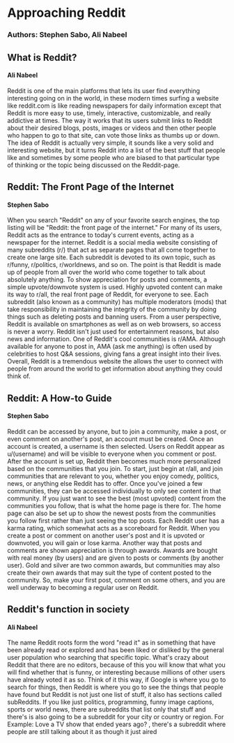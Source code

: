 # Approaching Reddit
### Authors: Stephen Sabo, Ali Nabeel

## **What is Reddit?**
#### Ali Nabeel
Reddit is one of the main platforms that lets its user find everything interesting going on in the world, in these modern times surfing a website like reddit.com is like reading newspapers for daily information except that Reddit is more easy to use, timely, interactive, customizable, and really addictive at times. The way it works that its users submit links to Reddit about their desired blogs, posts, images or videos and then other people who happen to go to that site, can vote those links as thumbs up or down. The idea of Reddit is actually very simple, it sounds like a very solid and interesting website, but it turns Reddit into a list of the best stuff that people like and sometimes by some people who are biased to that particular type of thinking or the topic being discussed on the Reddit-page.


## **Reddit: The Front Page of the Internet**
#### Stephen Sabo
When you search "Reddit" on any of your favorite search engines, the top listing will be "Reddit: the front page of the internet."  For many of its users, Reddit acts as the entrance to today's current events, acting as a newspaper for the internet.  Reddit is a social media website consisting of many subreddits (r/) that act as separate pages that all come together to create one large site.  Each subreddit is devoted to its own topic, such as r/funny, r/politics, r/worldnews, and so on.  The point is that Reddit is made up of people from all over the world who come together to talk about absolutely anything.   To show appreciation for posts and comments, a simple upvote/downvote system is used.  Highly upvoted content can make its way to r/all, the real front page of Reddit, for everyone to see.   Each subreddit (also known as a community) has multiple moderators (mods) that take responsibility in maintaining the integrity of the community by doing things such as deleting posts and banning users.   From a user perspective, Reddit is available on smartphones as well as on web browsers, so access is never a worry.  Reddit isn't just used for entertainment reasons, but also news and information.  One of Reddit's cool communities is r/AMA.  Although available for anyone to post in, AMA (ask me anything) is often used by celebrities to host Q&amp;A sessions, giving fans a great insight into their lives.  Overall, Reddit is a tremendous website the allows the user to connect with people from around the world to get information about anything they could think of.

## **Reddit: A How-to Guide**
#### Stephen Sabo
Reddit can be accessed by anyone, but to join a community, make a post, or even comment on another's post, an account must be created.  Once an account is created, a username is then selected.  Users on Reddit appear as u/(username) and will be visible to everyone when you comment or post.  After the account is set up, Reddit then becomes much more personalized based on the communities that you join.  To start, just begin at r/all, and join communities that are relevant to you, whether you enjoy comedy, politics, news, or anything else Reddit has to offer.  Once you've joined a few communities, they can be accessed individually to only see content in that community.  If you just want to see the best (most upvoted) content from the communities you follow, that is what the home page is there for.  The home page can also be set up to show the newest posts from the communities you follow first rather than just seeing the top posts.  Each Reddit user has a karma rating, which somewhat acts as a scoreboard for Reddit.  When you create a post or comment on another user's post and it is upvoted or downvoted, you will gain or lose karma.  Another way that posts and comments are shown appreciation is through awards.  Awards are bought with real money (by users) and are given to posts or comments (by another user).  Gold and silver are two common awards, but communities may also create their own awards that may suit the type of content posted to the community.  So, make your first post, comment on some others, and you are well underway to becoming a regular user on Reddit.


## **Reddit's function in society**
#### Ali Nabeel

The name Reddit roots form the word "read it" as in something that have been already read or explored and has been liked or disliked by the general user population who searching that specific topic. What's crazy about Reddit that there are no editors, because of this you will know that what you will find whether that is funny, or interesting because millions of other users have already voted it as so. Think of it this way, if Google is where you go to search for things, then Reddit is where you go to see the things that people have found but Reddit is not just one list of stuff, it also has sections called subReddits. If you like just politics, programming, funny image captions, sports or world news, there are subreddits that list only that stuff and there's is also going to be a subreddit for your city or country or region. For Example: Love a TV show that ended years ago? , there's a subreddit where people are still talking about it as though it just aired
